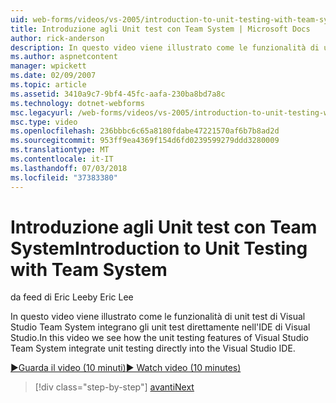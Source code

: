 ```yaml
---
uid: web-forms/videos/vs-2005/introduction-to-unit-testing-with-team-system
title: Introduzione agli Unit test con Team System | Microsoft Docs
author: rick-anderson
description: In questo video viene illustrato come le funzionalità di unit test di Visual Studio Team System integrano gli unit test direttamente nell'IDE di Visual Studio.
ms.author: aspnetcontent
manager: wpickett
ms.date: 02/09/2007
ms.topic: article
ms.assetid: 3410a9c7-9bf4-45fc-aafa-230ba8bd7a8c
ms.technology: dotnet-webforms
msc.legacyurl: /web-forms/videos/vs-2005/introduction-to-unit-testing-with-team-system
msc.type: video
ms.openlocfilehash: 236bbbc6c65a8180fdabe47221570af6b7b8ad2d
ms.sourcegitcommit: 953ff9ea4369f154d6fd0239599279ddd3280009
ms.translationtype: MT
ms.contentlocale: it-IT
ms.lasthandoff: 07/03/2018
ms.locfileid: "37383380"
---
```

<a name="introduction-to-unit-testing-with-team-system"></a><span data-ttu-id="b97bc-103">Introduzione agli Unit test con Team System</span><span class="sxs-lookup"><span data-stu-id="b97bc-103">Introduction to Unit Testing with Team System</span></span>
====================
<span data-ttu-id="b97bc-104">da feed di Eric Lee</span><span class="sxs-lookup"><span data-stu-id="b97bc-104">by Eric Lee</span></span>

<span data-ttu-id="b97bc-105">In questo video viene illustrato come le funzionalità di unit test di Visual Studio Team System integrano gli unit test direttamente nell'IDE di Visual Studio.</span><span class="sxs-lookup"><span data-stu-id="b97bc-105">In this video we see how the unit testing features of Visual Studio Team System integrate unit testing directly into the Visual Studio IDE.</span></span>

[<span data-ttu-id="b97bc-106">&#9654;Guarda il video (10 minuti)</span><span class="sxs-lookup"><span data-stu-id="b97bc-106">&#9654; Watch video (10 minutes)</span></span>](https://channel9.msdn.com/Blogs/ASP-NET-Site-Videos/introduction-to-unit-testing-with-team-system)

> [!div class="step-by-step"]
> [<span data-ttu-id="b97bc-107">avanti</span><span class="sxs-lookup"><span data-stu-id="b97bc-107">Next</span></span>](introduction-to-testing-web-applications-with-team-system.md)
